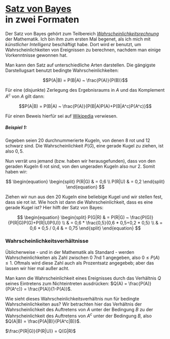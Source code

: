# [Satz von Bayes](https://de.wikipedia.org/wiki/Satz_von_Bayes)<br>in zwei Formaten

Der Satz von Bayes gehört zum Teilbereich *[Wahrscheinlichkeitsrechnung](./../Wahrscheinlichkeitsrechnung.html)* der Mathematik. Ich bin ihm zum ersten Mal begenet, als ich mich mit *künstlicher Intelligenz* beschäftigt habe. Dort wird er benutzt, um Wahrscheinlichkeiten von Ereignissen zu berechnen, nachdem man einige Vorkenntnisse gewonnen hat.

Man kann den Satz auf unterschiedliche Arten darstellen. Die gängigste Darstellugsart benutzt bedingte Wahrscheinlichkeiten:

$$P(A|B) = P(B|A) ~ \frac{P(A)}{P(B)}$$

Für eine (disjunkte) Zerlegung des Ergebnisraums in $A$ und das Komplement $A^c$ von $A$ gilt dann:

$$P(A|B) = P(B|A) ~ \frac{P(A)}{P(B|A)P(A)+P(B|A^c)P(A^c)}$$

Für einen Beweis hierfür sei auf [Wikipedia](https://de.wikipedia.org/wiki/Satz_von_Bayes) verwiesen.

##### Beispiel 1:

Gegeben seien 20 durchnummerierte Kugeln, von denen 8 rot und 12 schwarz sind. Die Wahrscheinlichkeit $P(G)$, eine gerade Kugel zu ziehen, ist also $0,5$.

Nun verrät uns jemand (bzw. haben wir herausgefunden), dass von den geraden Kugeln 6 rot sind, von den ungeraden Kugeln also nur 2. Somit haben wir:

$$
\begin{equation}
\begin{split}
P(R|G) & = 0,6 \\
P(R|U) & = 0,2
\end{split}
\end{equation}
$$

Ziehen wir nun aus den 20 Kugeln eine beliebige Kugel und wir stellen fest, dass sie rot ist. Wie hoch ist dann die Wahrscheinlichkeit, dass es eine gerade Kugel ist? Hier hilft der Satz von Bayes:

$$
\begin{equation}
\begin{split}
P(G|R) & = P(R|G) ~ \frac{P(G)}{P(R|G)P(G)+P(R|U)P(U)} \\
& = 0,6 * \frac{0,5}{0,6 * 0,5+0,2 * 0,5} \\
& = 0,6 * 0,5 / 0,4 
& = 0,75
\end{split}
\end{equation}
$$

### Wahrscheinlichkeitsverhältnisse

Üblicherweise - und in der Mathematik als Standard - werden Wahrscheinlichkeiten als Zahl zwischen 0 7nd 1 angegeben, also $0 \le P(A) \le 1$. Oftmals wird diese Zahl auch als Prozentsatz angegebeb; aber das lassen wir hier mal außer acht.

Man kann die Wahrscheinlichkeit eines Ereignisses durch das Verhältnis $Q$ seines Eintretens zum Nichteintreten ausdrücken: $Q(A) = \frac{P(A)}{P(A^c)} = \frac{P(A)}{1-P(A)}$.

Wie sieht dieses Wahrscheinlichkeitsverhältnis nun für bedingte Wahrscheinlichkeiten aus? Wir betrachten hier das Verhältnis der Wahrscheinlichkeit des Auftretens von $A$ unter der Bedingung $B$ zu der Wahrscheinlichkeit des Auftretens von $A^c$ unter der Bedingung $B$, also $Q(A|B) = \frac{P(A|B)}{P(A^c|B)}$.

$\frac{P(R|G)}{P(R|U)} = Q(G|R)$



# &nbsp;
